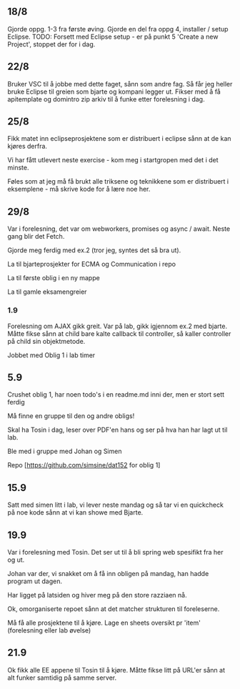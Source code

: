 ## 18/8 
Gjorde oppg. 1-3 fra første øving. Gjorde en del fra oppg 4, installer / setup Eclipse. 
  TODO: Forsett med Eclipse setup - er på punkt 5 'Create a new Project', stoppet der for i dag.

## 22/8
Bruker VSC til å jobbe med dette faget, sånn som andre fag. 
Så får jeg heller bruke Eclipse til greien som bjarte og kompani legger ut.
Fikser med å få apitemplate og domintro zip arkiv til å funke etter forelesning i dag.

## 25/8 
Fikk matet inn eclipseprosjektene som er distribuert i eclipse sånn at de kan kjøres derfra.

Vi har fått utlevert neste exercise - kom meg i startgropen med det i det minste.

Føles som at jeg må få brukt alle triksene og teknikkene som er distribuert i eksemplene - må skrive kode for å lære noe her.


## 29/8 
Var i forelesning, det var om webworkers, promises og async / await.
Neste gang blir det Fetch.

Gjorde meg ferdig med ex.2 (tror jeg, syntes det så bra ut).

La til bjarteprosjekter for ECMA og Communication i repo

La til første oblig i en ny mappe

La til gamle eksamengreier

### 1.9
Forelesning om AJAX gikk greit.
Var på lab, gikk igjennom ex.2 med bjarte. Måtte fikse sånn at child bare kalte callback til controller, så kaller controller på child sin objektmetode.

Jobbet med Oblig 1 i lab timer

## 5.9
Crushet oblig 1, har noen todo's i en readme.md inni der, men er stort sett ferdig

Må finne en gruppe til den og andre obligs!

Skal ha Tosin i dag, leser over PDF'en hans og ser på hva han har lagt ut til lab.

Ble med i gruppe med Johan og Simen

Repo [https://github.com/simsine/dat152 for oblig 1]

## 15.9 
Satt med simen litt i lab, vi lever neste mandag og så tar vi en quickcheck på noe kode sånn at vi kan showe med Bjarte.

## 19.9
Var i forelesning med Tosin. Det ser ut til å bli spring web spesifikt fra her og ut.

Johan var der, vi snakket om å få inn obligen på mandag, han hadde program ut dagen.

Har ligget på latsiden og hiver meg på den store razziaen nå.

Ok, omorganiserte repoet sånn at det matcher strukturen til foreleserne.

Må få alle prosjektene til å kjøre. Lage en sheets oversikt pr 'item' (forelesning eller lab øvelse)

## 21.9

Ok fikk alle EE appene til Tosin til å kjøre. Måtte fikse litt på URL'er sånn at alt funker samtidig på samme server.